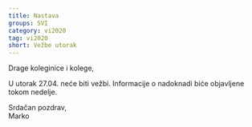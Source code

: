 ```yaml
---
title: Nastava
groups: SVI
category: vi2020
tag: vi2020
short: Vežbe utorak
---
```

Drage koleginice i kolege,

U utorak 27.04. neće biti vežbi. Informacije o nadoknadi biće objavljene tokom nedelje.

Srdačan pozdrav,  
Marko
